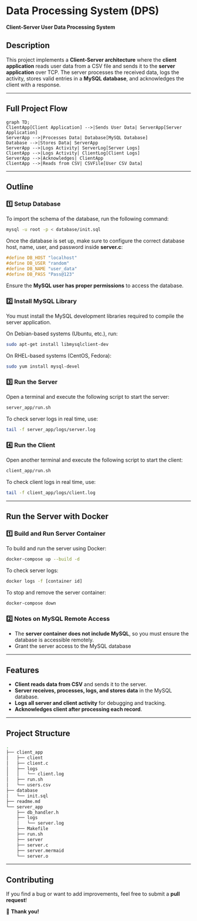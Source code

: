 # Data Processing System (DPS)

**Client-Server User Data Processing System**

## Description

This project implements a **Client-Server architecture** where the **client application** reads user data from a CSV file and sends it to the **server application** over TCP. The server processes the received data, logs the activity, stores valid entries in a **MySQL database**, and acknowledges the client with a response.

---

## Full Project Flow

```mermaid
graph TD;
ClientApp[Client Application] -->|Sends User Data| ServerApp[Server Application]
ServerApp -->|Processes Data| Database[MySQL Database]
Database -->|Stores Data| ServerApp
ServerApp -->|Logs Activity| ServerLog[Server Logs]
ClientApp -->|Logs Activity| ClientLog[Client Logs]
ServerApp -->|Acknowledges| ClientApp
ClientApp -->|Reads from CSV| CSVFile[User CSV Data]
```

---

## Outline

### **1️⃣ Setup Database**

To import the schema of the database, run the following command:

```sh
mysql -u root -p < database/init.sql
```

Once the database is set up, make sure to configure the correct database host, name, user, and password inside **server.c**:

```c
#define DB_HOST "localhost"
#define DB_USER "random"
#define DB_NAME "user_data"
#define DB_PASS "Pass@123"
```

Ensure the **MySQL user has proper permissions** to access the database.

### **2️⃣ Install MySQL Library**

You must install the MySQL development libraries required to compile the server application.

On Debian-based systems (Ubuntu, etc.), run:

```sh
sudo apt-get install libmysqlclient-dev
```

On RHEL-based systems (CentOS, Fedora):

```sh
sudo yum install mysql-devel
```

### **3️⃣ Run the Server**

Open a terminal and execute the following script to start the server:

```sh
server_app/run.sh
```

To check server logs in real time, use:

```sh
tail -f server_app/logs/server.log
```

### **4️⃣ Run the Client**

Open another terminal and execute the following script to start the client:

```sh
client_app/run.sh
```

To check client logs in real time, use:

```sh
tail -f client_app/logs/client.log
```

---

## **Run the Server with Docker**

### **1️⃣ Build and Run Server Container**

To build and run the server using Docker:

```sh
docker-compose up --build -d
```

To check server logs:

```sh
docker logs -f [container id]
```

To stop and remove the server container:

```sh
docker-compose down
```

### **2️⃣ Notes on MySQL Remote Access**

- The **server container does not include MySQL**, so you must ensure the database is accessible remotely.
- Grant the server access to the MySQL database

---

## **Features**

- **Client reads data from CSV** and sends it to the server.
- **Server receives, processes, logs, and stores data** in the MySQL database.
- **Logs all server and client activity** for debugging and tracking.
- **Acknowledges client after processing each record**.

---

## **Project Structure**

```sh
.
├── client_app
│   ├── client
│   ├── client.c
│   ├── logs
│   │   └── client.log
│   ├── run.sh
│   └── users.csv
├── database
│   └── init.sql
├── readme.md
└── server_app
    ├── db_handler.h
    ├── logs
    │   └── server.log
    ├── Makefile
    ├── run.sh
    ├── server
    ├── server.c
    ├── server.mermaid
    └── server.o
```

---

## **Contributing**

If you find a bug or want to add improvements, feel free to submit a **pull request**!

🚀 **Thank you!**
